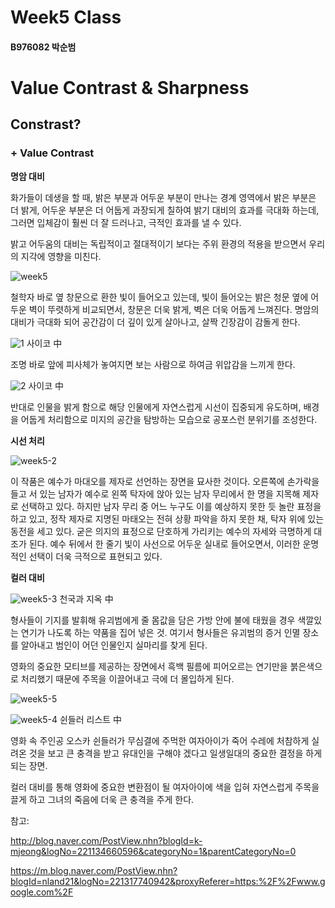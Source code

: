 # Week5 Class
#### B976082 박순범

# Value Contrast & Sharpness

## Constrast?

 ### + **Value Contrast**
 
 **명암 대비**
 
 화가들이 데생을 할 때, 밝은 부분과 어두운 부분이 만나는 경계 영역에서 밝은 부분은 더 밝게, 어두운 부분은 더 어둡게 과장되게 칠하여 밝기 대비의 효과를 극대화 하는데, 그러면 입체감이 훨씬 더 잘 드러나고, 극적인 효과를 낼 수 있다.
 
 밝고 어두움의 대비는 독립적이고 절대적이기 보다는 주위 환경의 적용을 받으면서 우리의 지각에 영향을 미친다.
 
 ![week5](https://user-images.githubusercontent.com/70869138/94866088-a6bead00-0479-11eb-996b-ea4a39290e4b.png)
 
 철학자 바로 옆 창문으로 환한 빛이 들어오고 있는데, 빛이 들어오는 밝은 청문 옆에 어두운 벽이 뚜렷하게 비교되면서, 창문은 더욱 밝게, 벽은 더욱 어둡게 느껴진다. 명암의 대비가 극대화 되어 공간감이 더 깊이 있게 살아나고, 살짝 긴장감이 감돌게 한다.
 
 ![1](https://user-images.githubusercontent.com/70869138/94918957-88df5f80-04ee-11eb-8307-32cb718a4ae5.jpg) 사이코 中
 
 조명 바로 앞에 피사체가 놓여지면 보는 사람으로 하여금 위압감을 느끼게 한다.
 
 ![2](https://user-images.githubusercontent.com/70869138/94918964-8bda5000-04ee-11eb-9a66-38764061b4b8.jpg) 사이코 中
 
 반대로 인물을 밝게 함으로 해당 인물에게 자연스럽게 시선이 집중되게 유도하며, 배경을 어둡게 처리함으로 미지의 공간을 탐방하는 모습으로 공포스런 분위기를 조성한다.
 
 **시선 처리**
 
 ![week5-2](https://user-images.githubusercontent.com/70869138/94920261-7d1b7b00-04a5-11eb-9262-c7d504c2c064.png)
 
 이 작품은 예수가 마대오를 제자로 선언하는 장면을 묘사한 것이다. 오른쪽에 손가락을 들고 서 있는 남자가 예수로 왼쪽 탁자에 앉아 있는 남자 무리에서 한 명을 지목해 제자로 선택하고 있다. 하지만 남자 무리 중 어느 누구도 이를 예상하지 못한 듯 놀란 표정을 하고 있고, 정작 제자로 지명된 마태오는 전혀 상황 파악을 하지 못한 채, 탁자 위에 있는 동전을 세고 있다. 굳은 의지의 표정으로 단호하게 가리키는 예수의 자세와 극명하게 대조가 된다. 예수 뒤에서 한 줄기 빛이 사선으로 어두운 실내로 들어오면서, 이러한 운명적인 선택이 더욱 극적으로 표현되고 있다.
 
 
 **컬러 대비**
 
 ![week5-3](https://user-images.githubusercontent.com/70869138/94923756-e43c2e00-04ab-11eb-93f0-235097c57f57.png) 천국과 지옥 中
 
 형사들이 기지를 발휘해 유괴범에게 줄 몸값을 담은 가방 안에 불에 태웠을 경우 색깔있는 연기가 나도록 하는 약품을 집어 넣은 것. 여기서 형사들은 유괴범의 증거 인멸 장소를 알아내고 범인이 어던 인물인지 실마리를 찾게 된다.
 
 영화의 중요한 모티브를 제공하는 장면에서 흑백 필름에 피어오르는 연기만을 붉은색으로 처리했기 때문에 주목을 이끌어내고 극에 더 몰입하게 된다.
 
 ![week5-5](https://user-images.githubusercontent.com/70869138/94924404-f9658c80-04ac-11eb-96cb-2d12d4a2389d.png)
 
 ![week5-4](https://user-images.githubusercontent.com/70869138/94924207-a2f84e00-04ac-11eb-984a-04dae2e6bab9.png) 쉰들러 리스트 中

영화 속 주인공 오스카 쉰들러가 무심결에 주먹한 여자아이가 죽어 수레에 처참하게 실려온 것을 보고 큰 충격을 받고 유대인을 구해야 겠다고 일생일대의 중요한 결정을 하게 되는 장면.

컬러 대비를 통해 영화에 중요한 변환점이 될 여자아이에 색을 입혀 자연스럽게 주목을 끌게 하고 그녀의 죽음에 더욱 큰 충격을 주게 한다.
 
 
 
참고:

http://blog.naver.com/PostView.nhn?blogId=k-mjeong&logNo=221134660596&categoryNo=1&parentCategoryNo=0

https://m.blog.naver.com/PostView.nhn?blogId=nland21&logNo=221317740942&proxyReferer=https:%2F%2Fwww.google.com%2F
